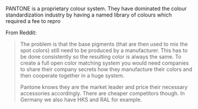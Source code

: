 PANTONE is a proprietary colour system. They have dominated the colour standardization industry by having a named library of colours which required a fee to repro

From Reddit:
> The problem is that the base pigments (that are then used to mix the spot colors) still need to be produced by a manufacturer. This has to be done consistently so the resulting color is always the same. To create a full open color matching system you would need companies to share their company secrets how they manufacture their colors and then cooperate together in a huge system.
> 
> Pantone knows they are the market leader and price their necessary accessories accordingly. There are cheaper competitors though. In Germany we also have HKS and RAL for example.